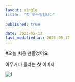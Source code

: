 ```yaml
---
layout: single
title:  "첫 포스팅입니다"

published: true

date: 2023-05-12
last_modified_at: 2023-05-12
---
```


#오늘 처음 만들었어요

아무거나 올리는 첫 이미지

![1](C:\Users\user\Documents\GitHub\novicehog.github.io\images\2023-05-12-first\1.PNG)
